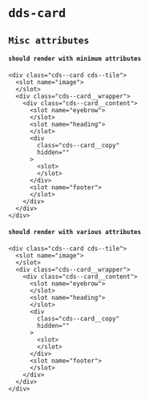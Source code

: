 # `dds-card`

## `Misc attributes`

####   `should render with minimum attributes`

```
<div class="cds--card cds--tile">
  <slot name="image">
  </slot>
  <div class="cds--card__wrapper">
    <div class="cds--card__content">
      <slot name="eyebrow">
      </slot>
      <slot name="heading">
      </slot>
      <div
        class="cds--card__copy"
        hidden=""
      >
        <slot>
        </slot>
      </div>
      <slot name="footer">
      </slot>
    </div>
  </div>
</div>

```

####   `should render with various attributes`

```
<div class="cds--card cds--tile">
  <slot name="image">
  </slot>
  <div class="cds--card__wrapper">
    <div class="cds--card__content">
      <slot name="eyebrow">
      </slot>
      <slot name="heading">
      </slot>
      <div
        class="cds--card__copy"
        hidden=""
      >
        <slot>
        </slot>
      </div>
      <slot name="footer">
      </slot>
    </div>
  </div>
</div>

```

